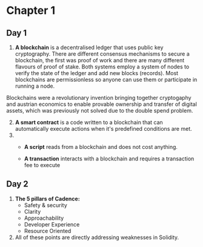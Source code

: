 # Chapter 1

## Day 1

1. **A blockchain** is a decentralised ledger that uses public key cryptography. There are different consensus mechanisms to secure a blockchain, the first was proof of work and there are many different flavours of proof of stake. Both systems employ a system of nodes to verify the state of the ledger and add new blocks (records). Most blockchains are permissionless so anyone can use them or participate in running a node. 

Blockchains were a revolutionary invention bringing together cryptogaphy and austrian economics to enable provable ownership and transfer of digital assets, which was previously not solved due to the double spend problem.

2. **A smart contract** is a code written to a blockchain that can automatically execute actions when it's predefined conditions are met.
3. - **A script** reads from a blockchain and does not cost anything.

   - **A transaction**  interacts with a blockchain and requires a transaction fee to execute

## Day 2

1. **The 5 pillars of Cadence:**
   - Safety & security 
   - Clarity 
   - Approachability
   - Developer Experience 
   - Resource Oriented
2.  All of these points are directly addressing weaknesses in Solidity.
